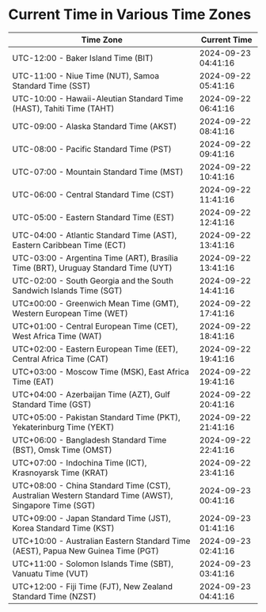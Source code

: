 # Current Time in Various Time Zones

| Time Zone | Current Time |
|-----------|--------------|
| UTC-12:00 - Baker Island Time (BIT) | 2024-09-23 04:41:16 |
| UTC-11:00 - Niue Time (NUT), Samoa Standard Time (SST) | 2024-09-22 05:41:16 |
| UTC-10:00 - Hawaii-Aleutian Standard Time (HAST), Tahiti Time (TAHT) | 2024-09-22 06:41:16 |
| UTC-09:00 - Alaska Standard Time (AKST) | 2024-09-22 08:41:16 |
| UTC-08:00 - Pacific Standard Time (PST) | 2024-09-22 09:41:16 |
| UTC-07:00 - Mountain Standard Time (MST) | 2024-09-22 10:41:16 |
| UTC-06:00 - Central Standard Time (CST) | 2024-09-22 11:41:16 |
| UTC-05:00 - Eastern Standard Time (EST) | 2024-09-22 12:41:16 |
| UTC-04:00 - Atlantic Standard Time (AST), Eastern Caribbean Time (ECT) | 2024-09-22 13:41:16 |
| UTC-03:00 - Argentina Time (ART), Brasília Time (BRT), Uruguay Standard Time (UYT) | 2024-09-22 13:41:16 |
| UTC-02:00 - South Georgia and the South Sandwich Islands Time (SGT) | 2024-09-22 14:41:16 |
| UTC±00:00 - Greenwich Mean Time (GMT), Western European Time (WET) | 2024-09-22 17:41:16 |
| UTC+01:00 - Central European Time (CET), West Africa Time (WAT) | 2024-09-22 18:41:16 |
| UTC+02:00 - Eastern European Time (EET), Central Africa Time (CAT) | 2024-09-22 19:41:16 |
| UTC+03:00 - Moscow Time (MSK), East Africa Time (EAT) | 2024-09-22 19:41:16 |
| UTC+04:00 - Azerbaijan Time (AZT), Gulf Standard Time (GST) | 2024-09-22 20:41:16 |
| UTC+05:00 - Pakistan Standard Time (PKT), Yekaterinburg Time (YEKT) | 2024-09-22 21:41:16 |
| UTC+06:00 - Bangladesh Standard Time (BST), Omsk Time (OMST) | 2024-09-22 22:41:16 |
| UTC+07:00 - Indochina Time (ICT), Krasnoyarsk Time (KRAT) | 2024-09-22 23:41:16 |
| UTC+08:00 - China Standard Time (CST), Australian Western Standard Time (AWST), Singapore Time (SGT) | 2024-09-23 00:41:16 |
| UTC+09:00 - Japan Standard Time (JST), Korea Standard Time (KST) | 2024-09-23 01:41:16 |
| UTC+10:00 - Australian Eastern Standard Time (AEST), Papua New Guinea Time (PGT) | 2024-09-23 02:41:16 |
| UTC+11:00 - Solomon Islands Time (SBT), Vanuatu Time (VUT) | 2024-09-23 03:41:16 |
| UTC+12:00 - Fiji Time (FJT), New Zealand Standard Time (NZST) | 2024-09-23 04:41:16 |
